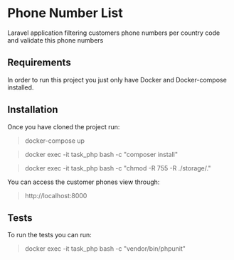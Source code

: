 # Phone Number List

Laravel application filtering customers phone numbers per country code and validate this phone numbers
## Requirements

In order to run this project you just only have Docker and Docker-compose installed.

## Installation

Once you have cloned the project run:
> docker-compose up

> docker exec -it task_php bash -c "composer install"

> docker exec -it task_php bash -c "chmod -R 755 -R ./storage/."


You can access the customer phones view through:
> http://localhost:8000

## Tests

To run the tests you can run:
> docker exec -it task_php bash -c "vendor/bin/phpunit"
